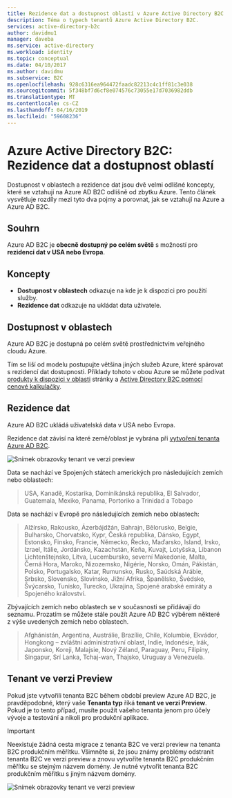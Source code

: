 ```yaml
---
title: Rezidence dat a dostupnost oblastí v Azure Active Directory B2C | Dokumentace Microsoftu
description: Téma o typech tenantů Azure Active Directory B2C.
services: active-directory-b2c
author: davidmu1
manager: daveba
ms.service: active-directory
ms.workload: identity
ms.topic: conceptual
ms.date: 04/10/2017
ms.author: davidmu
ms.subservice: B2C
ms.openlocfilehash: 928c6316ea964472faadc82213c4c1ff81c3e038
ms.sourcegitcommit: 5f348bf7d6cf8e074576c73055e17d7036982ddb
ms.translationtype: MT
ms.contentlocale: cs-CZ
ms.lasthandoff: 04/16/2019
ms.locfileid: "59608236"
---
```

# <a name="azure-active-directory-b2c-region-availability--data-residency"></a>Azure Active Directory B2C: Rezidence dat a dostupnost oblastí
Dostupnost v oblastech a rezidence dat jsou dvě velmi odlišné koncepty, které se vztahují na Azure AD B2C odlišně od zbytku Azure. Tento článek vysvětluje rozdíly mezi tyto dva pojmy a porovnat, jak se vztahují na Azure a Azure AD B2C.

## <a name="summary"></a>Souhrn
Azure AD B2C je **obecně dostupný po celém světě** s možností pro **rezidenci dat v USA nebo Evropa**.

## <a name="concepts"></a>Koncepty
* **Dostupnost v oblastech** odkazuje na kde je k dispozici pro použití služby.
* **Rezidence dat** odkazuje na ukládat data uživatele.

## <a name="region-availability"></a>Dostupnost v oblastech
Azure AD B2C je dostupná po celém světě prostřednictvím veřejného cloudu Azure. 

Tím se liší od modelu postupujte většina jiných služeb Azure, které spárovat s rezidencí dat dostupnosti. Příklady tohoto v obou Azure se můžete podívat [produkty k dispozici v oblasti](https://azure.microsoft.com/regions/services/) stránky a [Active Directory B2C pomocí cenové kalkulačky](https://azure.microsoft.com/pricing/details/active-directory-b2c/).

## <a name="data-residency"></a>Rezidence dat
Azure AD B2C ukládá uživatelská data v USA nebo Evropa.

Rezidence dat závisí na které země/oblast je vybrána při [vytvoření tenanta Azure AD B2C](active-directory-b2c-get-started.md).

![Snímek obrazovky tenant ve verzi preview](./media/active-directory-b2c-reference-tenant-type/data-residency-b2c-tenant.png)

Data se nachází ve Spojených státech amerických pro následujících zemích nebo oblastech:

> USA, Kanadě, Kostarika, Dominikánská republika, El Salvador, Guatemala, Mexiko, Panama, Portoriko a Trinidad a Tobago

Data se nachází v Evropě pro následujících zemích nebo oblastech:

> Alžírsko, Rakousko, Ázerbájdžán, Bahrajn, Bělorusko, Belgie, Bulharsko, Chorvatsko, Kypr, Česká republika, Dánsko, Egypt, Estonsko, Finsko, Francie, Německo, Řecko, Maďarsko, Island, Irsko, Izrael, Itálie, Jordánsko, Kazachstán, Keňa, Kuvajt, Lotyšska, Libanon Lichtenštejnsko, Litva, Lucembursko, severní Makedonie, Malta, Černá Hora, Maroko, Nizozemsko, Nigérie, Norsko, Omán, Pákistán, Polsko, Portugalsko, Katar, Rumunsko, Rusko, Saúdská Arábie, Srbsko, Slovensko, Slovinsko, Jižní Afrika, Španělsko, Švédsko, Švýcarsko, Tunisko, Turecko, Ukrajina, Spojené arabské emiráty a Spojeného království.

Zbývajících zemích nebo oblastech se v současnosti se přidávají do seznamu.  Prozatím se můžete stále použít Azure AD B2C výběrem některé z výše uvedených zemích nebo oblastech.

> Afghánistán, Argentina, Austrálie, Brazílie, Chile, Kolumbie, Ekvádor, Hongkong – zvláštní administrativní oblast, Indie, Indonésie, Irák, Japonsko, Koreji, Malajsie, Nový Zéland, Paraguay, Peru, Filipíny, Singapur, Srí Lanka, Tchaj-wan, Thajsko, Uruguay a Venezuela.

## <a name="preview-tenant"></a>Tenant ve verzi Preview
Pokud jste vytvořili tenanta B2C během období preview Azure AD B2C, je pravděpodobné, který vaše **Tenanta typ** říká **tenant ve verzi Preview**. Pokud je to tento případ, musíte použít vašeho tenanta jenom pro účely vývoje a testování a nikoli pro produkční aplikace.

> [!IMPORTANT]
> Neexistuje žádná cesta migrace z tenanta B2C ve verzi preview na tenanta B2C produkčním měřítku. Všimněte si, že jsou známy problémy odstranit tenanta B2C ve verzi preview a znovu vytvoříte tenanta B2C produkčním měřítku se stejným názvem domény. Je nutné vytvořit tenanta B2C produkčním měřítku s jiným názvem domény.


![Snímek obrazovky tenant ve verzi preview](./media/active-directory-b2c-reference-tenant-type/preview-b2c-tenant.png)
